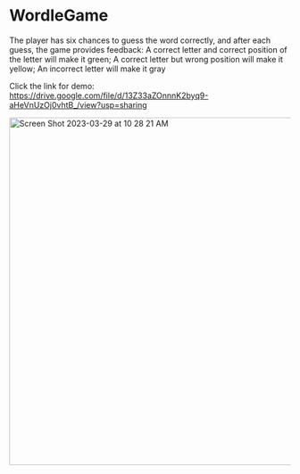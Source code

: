 # WordleGame

The player has six chances to guess the word correctly, and after each guess, the game provides feedback:
  A correct letter and correct position of the letter will make it green; 
  A correct letter but wrong position will make it yellow; 
  An incorrect letter will make it gray

Click the link for demo: https://drive.google.com/file/d/13Z33aZOnnnK2byq9-aHeVnUzOj0vhtB_/view?usp=sharing


<img width="623" alt="Screen Shot 2023-03-29 at 10 28 21 AM" src="https://user-images.githubusercontent.com/71808318/228621558-b0f66e42-1e80-489c-ac17-0727c44ac17f.png">


